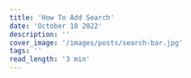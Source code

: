 ```yaml
---
title: 'How To Add Search'
date: 'October 18 2022'
description: ''
cover_image: '/images/posts/search-bar.jpg'
tags: ''
read_length: '3 min'
---
```

